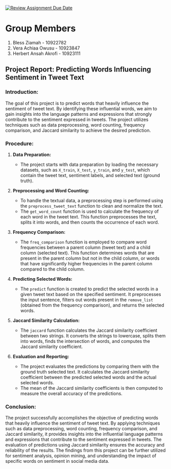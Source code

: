 [![Review Assignment Due Date](https://classroom.github.com/assets/deadline-readme-button-24ddc0f5d75046c5622901739e7c5dd533143b0c8e959d652212380cedb1ea36.svg)](https://classroom.github.com/a/rBRzfPCb)

# Group Members
1. Bless Ziamah - 10922782
2. Vera Achiaa Owusu - 10923847
3. Herbert Ansah Akrofi - 10923111


## Project Report: Predicting Words Influencing Sentiment in Tweet Text

### Introduction:
The goal of this project is to predict words that heavily influence the sentiment of tweet text. By identifying these influential words, we aim to gain insights into the language patterns and expressions that strongly contribute to the sentiment expressed in tweets. The project utilizes techniques such as data preprocessing, word counting, frequency comparison, and Jaccard similarity to achieve the desired prediction.

### Procedure:
1. **Data Preparation:**
    - The project starts with data preparation by loading the necessary datasets, such as `X_train`, `X_test`, `y_train`, and `y_test`, which contain the tweet text, sentiment labels, and selected text (ground truth).

2. **Preprocessing and Word Counting:**
    - To handle the textual data, a preprocessing step is performed using the `preprocess_tweet_text` function to clean and normalize the text.
    - The `get_word_count` function is used to calculate the frequency of each word in the tweet text. This function preprocesses the text, splits it into words, and then counts the occurrence of each word.

3. **Frequency Comparison:**
    - The `freq_comparison` function is employed to compare word frequencies between a parent column (tweet text) and a child column (selected text). This function determines words that are present in the parent column but not in the child column, or words that have significantly higher frequencies in the parent column compared to the child column.

4. **Predicting Selected Words:**
    - The `predict` function is created to predict the selected words in a given tweet text based on the specified sentiment. It preprocesses the input sentence, filters out words present in the `remove_list` (obtained from the frequency comparison), and returns the selected words.

5. **Jaccard Similarity Calculation:**
    - The `jaccard` function calculates the Jaccard similarity coefficient between two strings. It converts the strings to lowercase, splits them into words, finds the intersection of words, and computes the Jaccard similarity coefficient.

6. **Evaluation and Reporting:**
    - The project evaluates the predictions by comparing them with the ground truth selected text. It calculates the Jaccard similarity coefficient between the predicted selected words and the actual selected words.
    - The mean of the Jaccard similarity coefficients is then computed to measure the overall accuracy of the predictions.

### Conclusion:
The project successfully accomplishes the objective of predicting words that heavily influence the sentiment of tweet text. By applying techniques such as data preprocessing, word counting, frequency comparison, and Jaccard similarity, it provides insights into the influential language patterns and expressions that contribute to the sentiment expressed in tweets. The evaluation of predictions using Jaccard similarity ensures the accuracy and reliability of the results. The findings from this project can be further utilized for sentiment analysis, opinion mining, and understanding the impact of specific words on sentiment in social media data.


